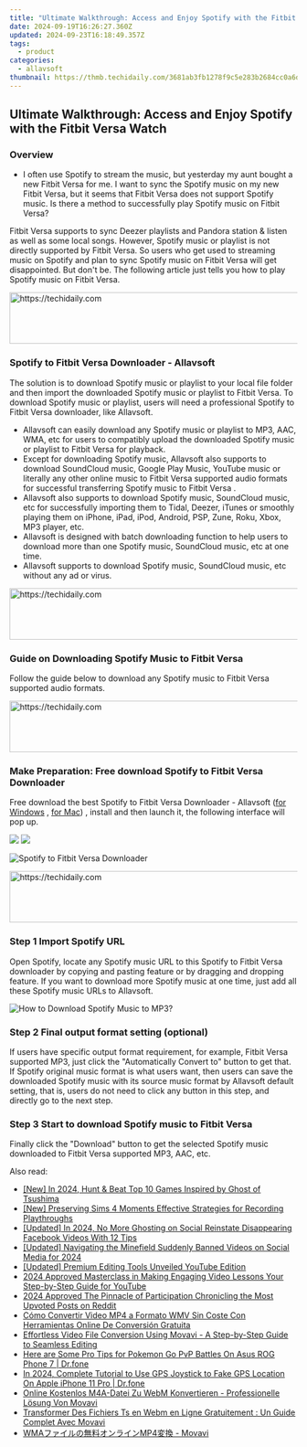 ```yaml
---
title: "Ultimate Walkthrough: Access and Enjoy Spotify with the Fitbit Versa Watch"
date: 2024-09-19T16:26:27.360Z
updated: 2024-09-23T16:18:49.357Z
tags:
  - product
categories:
  - allavsoft
thumbnail: https://thmb.techidaily.com/3681ab3fb1278f9c5e283b2684cc0a6da110630db6256e6386dbd78a8fb134b9.jpg
---
```


## Ultimate Walkthrough: Access and Enjoy Spotify with the Fitbit Versa Watch

### Overview

* I often use Spotify to stream the music, but yesterday my aunt bought a new Fitbit Versa for me. I want to sync the Spotify music on my new Fitbit Versa, but it seems that Fitbit Versa does not support Spotify music. Is there a method to successfully play Spotify music on Fitbit Versa?

Fitbit Versa supports to sync Deezer playlists and Pandora station & listen as well as some local songs. However, Spotify music or playlist is not directly supported by Fitbit Versa. So users who get used to streaming music on Spotify and plan to sync Spotify music on Fitbit Versa will get disappointed. But don't be. The following article just tells you how to play Spotify music on Fitbit Versa.

<!-- affiliate ads begin -->
<a href="https://aligracehair.sjv.io/c/5597632/1886048/19272" target="_top" id="1886048">
  <img src="//a.impactradius-go.com/display-ad/19272-1886048" border="0" alt="https://techidaily.com" width="728" height="90"/>
</a>
<img height="0" width="0" src="https://aligracehair.sjv.io/i/5597632/1886048/19272" style="position:absolute;visibility:hidden;" border="0" />
<!-- affiliate ads end -->

### Spotify to Fitbit Versa Downloader - Allavsoft

The solution is to download Spotify music or playlist to your local file folder and then import the downloaded Spotify music or playlist to Fitbit Versa. To download Spotify music or playlist, users will need a professional Spotify to Fitbit Versa downloader, like Allavsoft.

* Allavsoft can easily download any Spotify music or playlist to MP3, AAC, WMA, etc for users to compatibly upload the downloaded Spotify music or playlist to Fitbit Versa for playback.
* Except for downloading Spotify music, Allavsoft also supports to download SoundCloud music, Google Play Music, YouTube music or literally any other online music to Fitbit Versa supported audio formats for successful transferring Spotify music to Fitbit Versa .
* Allavsoft also supports to download Spotify music, SoundCloud music, etc for successfully importing them to Tidal, Deezer, iTunes or smoothly playing them on iPhone, iPad, iPod, Android, PSP, Zune, Roku, Xbox, MP3 player, etc.
* Allavsoft is designed with batch downloading function to help users to download more than one Spotify music, SoundCloud music, etc at one time.
* Allavsoft supports to download Spotify music, SoundCloud music, etc without any ad or virus.

<!-- affiliate ads begin -->
<a href="https://ephamedtechinc.pxf.io/c/5597632/2136616/26400" target="_top" id="2136616">
  <img src="//a.impactradius-go.com/display-ad/26400-2136616" border="0" alt="https://techidaily.com" width="728" height="90"/>
</a>
<img height="0" width="0" src="https://ephamedtechinc.pxf.io/i/5597632/2136616/26400" style="position:absolute;visibility:hidden;" border="0" />
<!-- affiliate ads end -->

### Guide on Downloading Spotify Music to Fitbit Versa

Follow the guide below to download any Spotify music to Fitbit Versa supported audio formats.

<!-- affiliate ads begin -->
<a href="https://appsumo.8odi.net/c/5597632/2123738/7443" target="_top" id="2123738">
  <img src="//a.impactradius-go.com/display-ad/7443-2123738" border="0" alt="https://techidaily.com" width="600" height="90"/>
</a>
<img height="0" width="0" src="https://appsumo.8odi.net/i/5597632/2123738/7443" style="position:absolute;visibility:hidden;" border="0" />
<!-- affiliate ads end -->

### Make Preparation: Free download Spotify to Fitbit Versa Downloader

Free download the best Spotify to Fitbit Versa Downloader - Allavsoft ([for Windows](https://tools.techidaily.com/allavsoft/products/) , [for Mac](https://tools.techidaily.com/allavsoft/products/)) , install and then launch it, the following interface will pop up.

[![](https://www.allavsoft.com/how-to/../images/how-to/free-download-win.jpg)](https://tools.techidaily.com/allavsoft/products/) [![](https://www.allavsoft.com/how-to/../images/how-to/free-download-mac.jpg)](https://tools.techidaily.com/allavsoft/products/)

![Spotify to Fitbit Versa Downloader](https://www.allavsoft.com/how-to/../images/allavsoft/screen-shot-600.jpg)

<!-- affiliate ads begin -->
<a href="https://appsumo.8odi.net/c/5597632/2037318/7443" target="_top" id="2037318">
  <img src="//a.impactradius-go.com/display-ad/7443-2037318" border="0" alt="https://techidaily.com" width="728" height="90"/>
</a>
<img height="0" width="0" src="https://appsumo.8odi.net/i/5597632/2037318/7443" style="position:absolute;visibility:hidden;" border="0" />
<!-- affiliate ads end -->

### Step 1 Import Spotify URL

Open Spotify, locate any Spotify music URL to this Spotify to Fitbit Versa downloader by copying and pasting feature or by dragging and dropping feature. If you want to download more Spotify music at one time, just add all these Spotify music URLs to Allavsoft.

![How to Download Spotify Music to MP3?](https://www.allavsoft.com/how-to/../images/how-to/download-rtmp-video/download-rtmp-video.jpg)

### Step 2 Final output format setting (optional)

If users have specific output format requirement, for example, Fitbit Versa supported MP3, just click the "Automatically Convert to" button to get that. If Spotify original music format is what users want, then users can save the downloaded Spotify music with its source music format by Allavsoft default setting, that is, users do not need to click any button in this step, and directly go to the next step.

### Step 3 Start to download Spotify music to Fitbit Versa

Finally click the "Download" button to get the selected Spotify music downloaded to Fitbit Versa supported MP3, AAC, etc.

<ins class="adsbygoogle"
     style="display:block"
     data-ad-format="autorelaxed"
     data-ad-client="ca-pub-7571918770474297"
     data-ad-slot="1223367746"></ins>

<ins class="adsbygoogle"
     style="display:block"
     data-ad-client="ca-pub-7571918770474297"
     data-ad-slot="8358498916"
     data-ad-format="auto"
     data-full-width-responsive="true"></ins>

<span class="atpl-alsoreadstyle">Also read:</span>
<div><ul>
<li><a href="https://screen-sharing-recording.techidaily.com/new-in-2024-hunt-and-beat-top-10-games-inspired-by-ghost-of-tsushima/"><u>[New] In 2024, Hunt & Beat Top 10 Games Inspired by Ghost of Tsushima</u></a></li>
<li><a href="https://screen-activity-recording.techidaily.com/new-preserving-sims-4-moments-effective-strategies-for-recording-playthroughs/"><u>[New] Preserving Sims 4 Moments Effective Strategies for Recording Playthroughs</u></a></li>
<li><a href="https://facebook-videos.techidaily.com/updated-in-2024-no-more-ghosting-on-social-reinstate-disappearing-facebook-videos-with-12-tips/"><u>[Updated] In 2024, No More Ghosting on Social Reinstate Disappearing Facebook Videos With 12 Tips</u></a></li>
<li><a href="https://facebook-video-content.techidaily.com/updated-navigating-the-minefield-suddenly-banned-videos-on-social-media-for-2024/"><u>[Updated] Navigating the Minefield Suddenly Banned Videos on Social Media for 2024</u></a></li>
<li><a href="https://facebook-video-share.techidaily.com/updated-premium-editing-tools-unveiled-youtube-edition/"><u>[Updated] Premium Editing Tools Unveiled YouTube Edition</u></a></li>
<li><a href="https://youtube-help.techidaily.com/2024-approved-masterclass-in-making-engaging-video-lessons-your-step-by-step-guide-for-youtube/"><u>2024 Approved Masterclass in Making Engaging Video Lessons Your Step-by-Step Guide for YouTube</u></a></li>
<li><a href="https://some-guidance.techidaily.com/2024-approved-the-pinnacle-of-participation-chronicling-the-most-upvoted-posts-on-reddit/"><u>2024 Approved The Pinnacle of Participation Chronicling the Most Upvoted Posts on Reddit</u></a></li>
<li><a href="https://win-deluxe.techidaily.com/como-convertir-video-mp4-a-formato-wmv-sin-coste-con-herramientas-online-de-conversion-gratuita/"><u>Cómo Convertir Video MP4 a Formato WMV Sin Coste Con Herramientas Online De Conversión Gratuita</u></a></li>
<li><a href="https://win-deluxe.techidaily.com/effortless-video-file-conversion-using-movavi-a-step-by-step-guide-to-seamless-editing/"><u>Effortless Video File Conversion Using Movavi - A Step-by-Step Guide to Seamless Editing</u></a></li>
<li><a href="https://android-pokemon-go.techidaily.com/here-are-some-pro-tips-for-pokemon-go-pvp-battles-on-asus-rog-phone-7-drfone-by-drfone-virtual-android/"><u>Here are Some Pro Tips for Pokemon Go PvP Battles On Asus ROG Phone 7 | Dr.fone</u></a></li>
<li><a href="https://review-topics.techidaily.com/in-2024-complete-tutorial-to-use-gps-joystick-to-fake-gps-location-on-apple-iphone-11-pro-drfone-by-drfone-virtual-ios/"><u>In 2024, Complete Tutorial to Use GPS Joystick to Fake GPS Location On Apple iPhone 11 Pro | Dr.fone</u></a></li>
<li><a href="https://win-deluxe.techidaily.com/online-kostenlos-m4a-datei-zu-webm-konvertieren-professionelle-losung-von-movavi/"><u>Online Kostenlos M4A-Datei Zu WebM Konvertieren - Professionelle Lösung Von Movavi</u></a></li>
<li><a href="https://win-deluxe.techidaily.com/transformer-des-fichiers-ts-en-webm-en-ligne-gratuitement-un-guide-complet-avec-movavi/"><u>Transformer Des Fichiers Ts en Webm en Ligne Gratuitement : Un Guide Complet Avec Movavi</u></a></li>
<li><a href="https://win-deluxe.techidaily.com/1726228169284-wmamp4-movavi/"><u>WMAファイルの無料オンラインMP4変換 - Movavi</u></a></li>
</ul></div>

